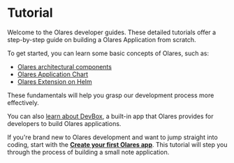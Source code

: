 # Tutorial

Welcome to the Olares developer guides. These detailed tutorials offer a step-by-step guide on building a Olares Application from scratch.

To get started, you can learn some basic concepts of Olares, such as:
- [Olares architectural components](../../../manual/concepts/architecture)
- [Olares Application Chart](../../develop/package/chart.md)
- [Olares Extension on Helm](../package/extension.md)

These fundamentals will help you grasp our development process more effectively.

You can also [learn about DevBox](devbox.md), a built-in app that Olares provides for developers to build Olares applications.

If you're brand new to Olares development and want to jump straight into coding, start with the [**Create your first Olares app**](./note/index.md). This tutorial will step you through the process of building a small note application.




